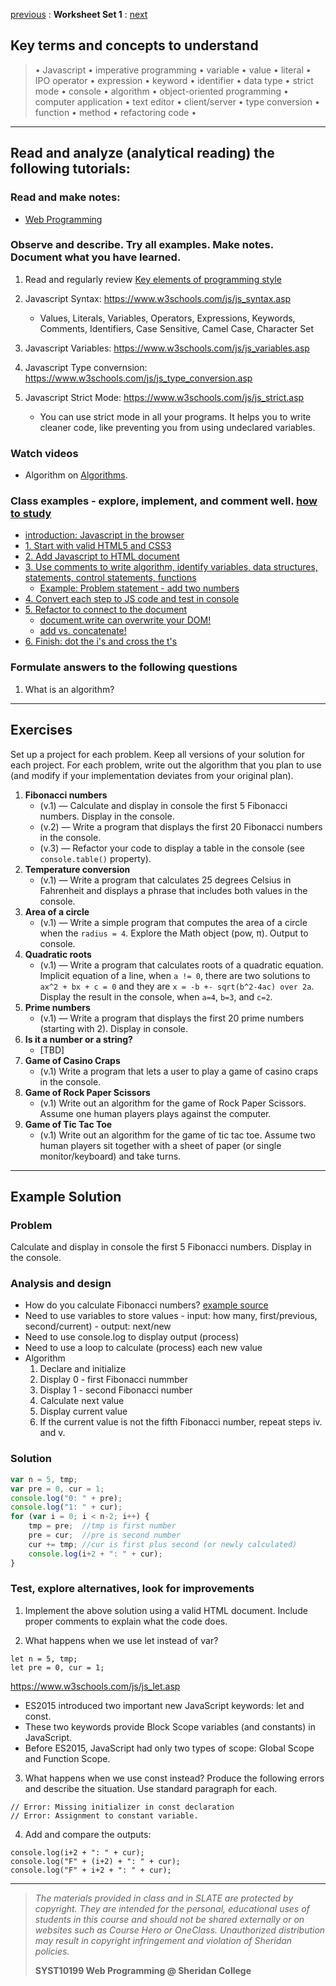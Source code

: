 [previous]() : **Worksheet Set 1** : [next](set02.md)


## Key terms and concepts to understand
> &bull; Javascript  &bull; imperative programming  &bull; variable  &bull; value  &bull; literal  &bull; IPO operator &bull; expression  &bull; keyword  &bull; identifier  &bull;  data type &bull; strict mode  &bull; console  &bull;  algorithm  &bull; object-oriented programming  &bull; computer application  &bull;  text editor  &bull; client/server  &bull;  type conversion  &bull; function &bull; method &bull; refactoring code &bull;
> 
---



## Read and analyze (analytical reading) the following tutorials:

### Read and make notes:

- [Web Programming](https://ebajcar.github.io/web10199/material/material_programming.html)



### Observe and describe. Try all examples. Make notes. Document what you have learned.

1. Read and regularly review [Key elements of programming style](../noteworthy/key_elements_of_programming.md)

1. Javascript Syntax: https://www.w3schools.com/js/js_syntax.asp
    - Values, Literals, Variables, Operators, Expressions, Keywords, Comments, Identifiers, Case Sensitive, Camel Case, Character Set

2. Javascript Variables: https://www.w3schools.com/js/js_variables.asp

3. Javascript Type convernsion: https://www.w3schools.com/js/js_type_conversion.asp

4. Javascript Strict Mode: https://www.w3schools.com/js/js_strict.asp

    - You can use strict mode in all your programs. It helps you to write cleaner code, like preventing you from using undeclared variables.


### Watch videos

- Algorithm on [Algorithms](https://youtu.be/6hfOvs8pY1k). 

### Class examples - explore, implement, and comment well. [how to study]()

- [introduction: Javascript in the browser](../set1/cm01.html)
- [1. Start with valid HTML5 and CSS3](../set1/cm02.html)
- [2. Add Javascript to HTML document](../set1/cm03.html)
- [3. Use comments to write algorithm, identify variables, data structures, statements, control statements, functions](syst10199/set1/cm04.html)
  - [Example: Problem statement - add two numbers](../set1/cm05.html)
- [4. Convert each step to JS code and test in console](../set1/cm06.html)
- [5. Refactor to connect to the document](../set1/cm07.html)
  - [document.write can overwrite your DOM!](../set1/cm08.html)
  - [add vs. concatenate!](../set1/cm09.html)
- [6. Finish: dot the i's and cross the t's](../set1/cm10.html)



### Formulate answers to the following questions
1. What is an algorithm?


---


## Exercises
Set up a project for each problem. Keep all versions of your solution for each project.  For each problem, write out the
algorithm that you plan to use (and modify if your implementation deviates from your original
plan).


1. **Fibonacci numbers** 
	- (v.1) &mdash; Calculate and display in console the first 5 Fibonacci numbers. Display in the console.
	- (v.2) &mdash; Write a program that displays the first 20 Fibonacci numbers in the console.
	- (v.3) &mdash; Refactor your code to display a table in the console (see `console.table()` property).
2. **Temperature conversion** 
	- (v.1) &mdash; Write a program that calculates 25 degrees Celsius in Fahrenheit and displays a phrase that includes both values in the console.
3. **Area of a circle** 
	- (v.1) &mdash;  Write a simple program that computes the area of a circle when the `radius = 4`. Explore the Math object (pow, π). Output to console.
4. **Quadratic roots** 
	- (v.1) &mdash; Write a program that calculates roots of a quadratic equation. Implicit equation of a line, when `a != 0`, there are two solutions to `ax^2 + bx + c = 0` and they are `x = -b +- sqrt(b^2-4ac) over 2a`. Display the result in the console, when `a=4`, `b=3`, and `c=2`.
5. **Prime numbers** 
	- (v.1) &mdash; Write a program that displays the first 20 prime numbers (starting with 2). Display in console.
6. **Is it a number or a string?**
	- [TBD]
7. **Game of Casino Craps**
	- (v.1) Write a program that lets a user to play a game of casino craps in the console.
8. **Game of Rock Paper Scissors**
	- (v.1) Write out an algorithm for the game of Rock Paper Scissors.  Assume one human players plays against the computer.
9. **Game of Tic Tac Toe**
	- (v.1) Write out an algorithm for the game of tic tac toe.  Assume two human players sit together with a sheet of paper (or single monitor/keyboard) and take turns.

---

## Example Solution

### Problem
Calculate and display in console the first 5 Fibonacci numbers. Display in the console.

### Analysis and design
- How do you calculate Fibonacci numbers? [example source](https://en.wikipedia.org/wiki/Fibonacci_number)
- Need to use variables to store values - input: how many, first/previous, second/current) - output: next/new
- Need to use console.log to display output (process)
- Need to use a loop to calculate (process) each new value 
- Algorithm
	1. Declare and initialize
 	2. Display 0 - first Fibonacci nummber
 	3. Display 1 - second Fibonacci number
 	4. Calculate next value
 	5. Display current value
 	6. If the current value is not the fifth Fibonacci number, repeat steps iv. and v.

### Solution

```js
var n = 5, tmp;
var pre = 0, cur = 1;
console.log("0: " + pre);
console.log("1: " + cur);
for (var i = 0; i < n-2; i++) {
	tmp = pre;  //tmp is first number
	pre = cur;  //pre is second number
	cur += tmp; //cur is first plus second (or newly calculated)
	console.log(i+2 + ": " + cur);
}
```

### Test, explore alternatives, look for improvements
1. Implement the above solution using a valid HTML document. Include proper comments to explain what the code does.


2. What happens when we use let instead of var?
```
let n = 5, tmp;
let pre = 0, cur = 1;
```

https://www.w3schools.com/js/js_let.asp

- ES2015 introduced two important new JavaScript keywords: let and const.
- These two keywords provide Block Scope variables (and constants) in JavaScript.
- Before ES2015, JavaScript had only two types of scope: Global Scope and Function Scope.



3. What happens when we use const instead? Produce the following errors and describe the situation. Use standard paragraph for each.
```
// Error: Missing initializer in const declaration
// Error: Assignment to constant variable.
```

4. Add and compare the outputs:
```
console.log(i+2 + ": " + cur);
console.log("F" + (i+2) + ": " + cur);
console.log("F" + i+2 + ": " + cur);
```


    
---
> *The materials provided in class and in SLATE are protected by copyright. They are intended for the personal, educational uses of students in this course and should not be shared externally or on websites such as Course Hero or OneClass. Unauthorized distribution may result in copyright infringement and violation of Sheridan policies.*
> 
> **SYST10199 Web Programming @ Sheridan College**

